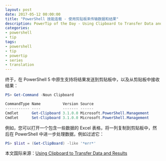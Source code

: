 ```yaml
---
layout: post
date: 2017-05-12 00:00:00
title: "PowerShell 技能连载 - 使用剪贴板来传输数据和结果"
description: PowerTip of the Day - Using Clipboard to Transfer Data and Results
categories:
- powershell
- tip
tags:
- powershell
- tip
- powertip
- series
- translation
---
```

终于，在 PowerShell 5 中原生支持将结果发送到剪贴板中，以及从剪贴板中接收结果：

```powershell
PS> Get-Command -Noun Clipboard 

CommandType Name          Version Source                         
----------- ----          ------- ------                         
Cmdlet      Get-Clipboard 3.1.0.0 Microsoft.PowerShell.Management
Cmdlet      Set-Clipboard 3.1.0.0 Microsoft.PowerShell.Management
```     

例如，您可以打开一个包含一些数据的 Excel 表格，将一列复制到剪贴板中，然后在 PowerShell 中进一步处理数据，例如过滤它：

```powershell     
PS> $list = (Get-ClipBoard) -like '*err*'
```

<!--more-->
本文国际来源：[Using Clipboard to Transfer Data and Results](http://community.idera.com/powershell/powertips/b/tips/posts/using-clipboard-to-transfer-data-and-results)
